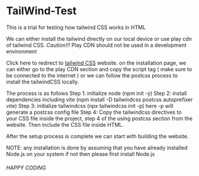 # TailWind-Test
This is a trial for testing how tailwind CSS works in HTML 

We can either install the tailwind directly on our local device or use play cdn of tailwind CSS.
*Caution!!!* Play CDN should not be used in a development environment

Click here to redirect to [tailwind CSS](https://tailwindcss.com/docs/installation) website.
on the installation page, we can either go to the play CDN section and copy the script tag ( make sure to be connected to the internet )
or we can follow the postcss process to install the tailwindCSS locally. 

The process is as follows
  Step 1: initialize node (npm init -y)
  Step 2: install dependencies including vite (npm install -D tailwindcss postcss autoprefixer vite)
  Step 3: initialize tailwindcss (npx tailwindcss init -p) here -p will generate a postcss config file
  Step 4: Copy the tailwindcss directives to your CSS file inside the project, step 4 of the using postcss section from the website. Then include the CSS file inside HTML.

After the setup process is complete we can start with building the website.

NOTE: any installation is done by assuming that you have already installed Node.js on your system if not then please first install Node.js

###### HAPPY CODING
